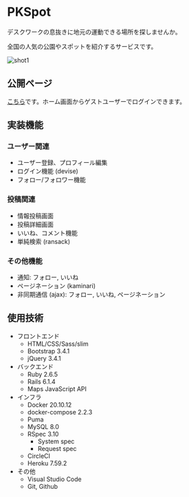 # PKSpot
デスクワークの息抜きに地元の運動できる場所を探しませんか。

全国の人気の公園やスポットを紹介するサービスです。

![shot1](https://user-images.githubusercontent.com/67915047/156552349-62b13de9-9c28-407a-ab60-dec68d50429f.png)

<!--

目的: googlemapのような情報の蓄積 Twitterのような呟きではない

苦労したところ

フロントエンド
- レスポンシブ footer はスマホ画面では下端にする
- 通知のベルマークの微調整 position: relative
バックエンド
- 地図を表示すること
  JS中にerbを入れるのが難しい
  - homeページ 繰り返し
  - 詳細ページ gon
- いいね通知 seed の書き方

感想
- slimによるコード量削減がすごい
- フロントとバックエンドの両立の難しさ 手が回らない

-->

## 公開ページ
[こちら](https://rails-pk.herokuapp.com/)です。ホーム画面からゲストユーザーでログインできます。

## 実装機能

### ユーザー関連
* ユーザー登録、プロフィール編集
* ログイン機能 (devise)
* フォロー/フォロワー機能

### 投稿関連
* 情報投稿画面
* 投稿詳細画面
* いいね、コメント機能
* 単純検索 (ransack)

### その他機能
* 通知: フォロー, いいね
* ページネーション (kaminari)
* 非同期通信 (ajax): フォロー, いいね, ページネーション

## 使用技術
* フロントエンド
  * HTML/CSS/Sass/slim
  * Bootstrap 3.4.1
  * jQuery 3.4.1
* バックエンド
  * Ruby 2.6.5
  * Rails 6.1.4
  * Maps JavaScript API
* インフラ
  * Docker 20.10.12
  * docker-compose 2.2.3
  * Puma
  * MySQL 8.0
  * RSpec 3.10
    * System spec
    * Request spec
  * CircleCI
  * Heroku 7.59.2
* その他
  * Visual Studio Code
  * Git, Github
